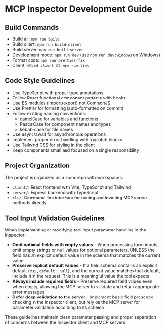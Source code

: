 # MCP Inspector Development Guide

## Build Commands

- Build all: `npm run build`
- Build client: `npm run build-client`
- Build server: `npm run build-server`
- Development mode: `npm run dev` (use `npm run dev:windows` on Windows)
- Format code: `npm run prettier-fix`
- Client lint: `cd client && npm run lint`

## Code Style Guidelines

- Use TypeScript with proper type annotations
- Follow React functional component patterns with hooks
- Use ES modules (import/export) not CommonJS
- Use Prettier for formatting (auto-formatted on commit)
- Follow existing naming conventions:
  - camelCase for variables and functions
  - PascalCase for component names and types
  - kebab-case for file names
- Use async/await for asynchronous operations
- Implement proper error handling with try/catch blocks
- Use Tailwind CSS for styling in the client
- Keep components small and focused on a single responsibility

## Project Organization

The project is organized as a monorepo with workspaces:

- `client/`: React frontend with Vite, TypeScript and Tailwind
- `server/`: Express backend with TypeScript
- `cli/`: Command-line interface for testing and invoking MCP server methods directly

## Tool Input Validation Guidelines

When implementing or modifying tool input parameter handling in the Inspector:

- **Omit optional fields with empty values** - When processing form inputs, omit empty strings or null values for optional parameters, UNLESS the field has an explicit default value in the schema that matches the current value
- **Preserve explicit default values** - If a field schema contains an explicit default (e.g., `default: null`), and the current value matches that default, include it in the request. This is a meaningful value the tool expects
- **Always include required fields** - Preserve required field values even when empty, allowing the MCP server to validate and return appropriate error messages
- **Defer deep validation to the server** - Implement basic field presence checking in the Inspector client, but rely on the MCP server for parameter validation according to its schema

These guidelines maintain clean parameter passing and proper separation of concerns between the Inspector client and MCP servers.
